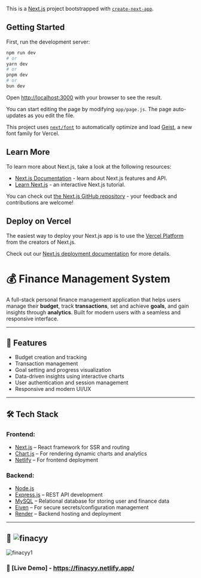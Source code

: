 This is a [Next.js](https://nextjs.org) project bootstrapped with [`create-next-app`](https://github.com/vercel/next.js/tree/canary/packages/create-next-app).

## Getting Started

First, run the development server:

```bash
npm run dev
# or
yarn dev
# or
pnpm dev
# or
bun dev
```

Open [http://localhost:3000](http://localhost:3000) with your browser to see the result.

You can start editing the page by modifying `app/page.js`. The page auto-updates as you edit the file.

This project uses [`next/font`](https://nextjs.org/docs/app/building-your-application/optimizing/fonts) to automatically optimize and load [Geist](https://vercel.com/font), a new font family for Vercel.

## Learn More

To learn more about Next.js, take a look at the following resources:

- [Next.js Documentation](https://nextjs.org/docs) - learn about Next.js features and API.
- [Learn Next.js](https://nextjs.org/learn) - an interactive Next.js tutorial.

You can check out [the Next.js GitHub repository](https://github.com/vercel/next.js) - your feedback and contributions are welcome!

## Deploy on Vercel

The easiest way to deploy your Next.js app is to use the [Vercel Platform](https://vercel.com/new?utm_medium=default-template&filter=next.js&utm_source=create-next-app&utm_campaign=create-next-app-readme) from the creators of Next.js.

Check out our [Next.js deployment documentation](https://nextjs.org/docs/app/building-your-application/deploying) for more details.


# 💰 Finance Management System

A full-stack personal finance management application that helps users manage their **budget**, track **transactions**, set and achieve **goals**, and gain insights through **analytics**. Built for modern users with a seamless and responsive interface.

---

## 📌 Features

- Budget creation and tracking
- Transaction management 
- Goal setting and progress visualization
- Data-driven insights using interactive charts
- User authentication and session management
- Responsive and modern UI/UX

---

## 🛠️ Tech Stack

### Frontend:
- [Next.js](https://nextjs.org/) – React framework for SSR and routing
- [Chart.js](https://www.chartjs.org/) – For rendering dynamic charts and analytics
- [Netlify](https://www.netlify.com/) – For frontend deployment

### Backend:
- [Node.js](https://nodejs.org/)
- [Express.js](https://expressjs.com/) – REST API development
- [MySQL](https://www.mysql.com/) – Relational database for storing user and finance data
- [Eiven](https://www.eiven.io/) – For secure secrets/configuration management
- [Render](https://render.com/) – Backend hosting and deployment

---

## 📸 ![finacyy](https://github.com/user-attachments/assets/2e1f3a7d-d939-4bb0-83b8-b814ebbf3c54)
![finacyy1](https://github.com/user-attachments/assets/79163bc9-8724-4718-92cc-47f4ed13b110)



### 🔗 [Live Demo] - https://finacyy.netlify.app/


